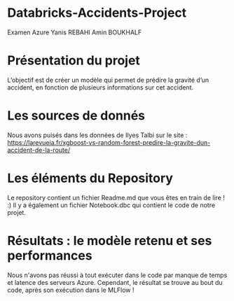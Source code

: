 # Databricks-Accidents-Project
Examen Azure Yanis REBAHI Amin BOUKHALF

# Présentation du projet 
L’objectif est de créer un modèle qui permet de prédire la gravité d’un accident, en fonction de plusieurs informations sur cet accident.

# Les sources de donnés 
Nous avons puisés dans les données de Ilyes Talbi sur le site : https://larevueia.fr/xgboost-vs-random-forest-predire-la-gravite-dun-accident-de-la-route/

# Les éléments du Repository
Le repository contient un fichier Readme.md que vous êtes en train de lire ! :)
Il y a également un fichier Notebook.dbc qui contient le code de notre projet. 

# Résultats : le modèle retenu et ses performances
Nous n'avons pas réussi à tout exécuter dans le code par manque de temps et latence des serveurs Azure. Cependant, le résultat se trouve au bout du code, après son exécution dans le MLFlow ! 
